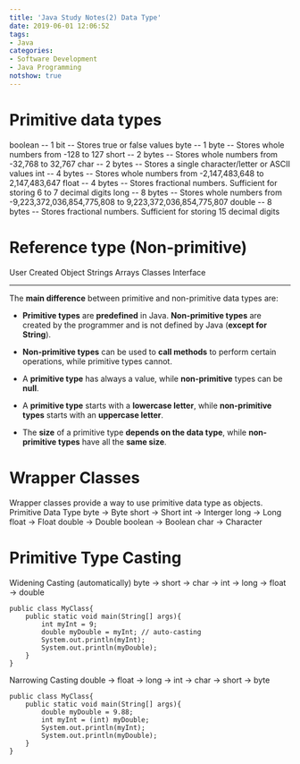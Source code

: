 ```yaml
---
title: 'Java Study Notes(2) Data Type'
date: 2019-06-01 12:06:52
tags: 
- Java
categories: 
- Software Development
- Java Programming
notshow: true
---
```


# Primitive data types 
boolean -- 1 bit -- Stores true or false values
byte -- 1 byte -- Stores whole numbers from -128 to 127
short -- 2 bytes -- Stores whole numbers from -32,768 to 32,767
char -- 2 bytes -- Stores a single character/letter or ASCII values
int	-- 4 bytes -- Stores whole numbers from -2,147,483,648 to 2,147,483,647
float -- 4 bytes -- Stores fractional numbers. Sufficient for storing 6 to 7 decimal digits
long -- 8 bytes -- Stores whole numbers from -9,223,372,036,854,775,808 to 9,223,372,036,854,775,807
double -- 8 bytes -- Stores fractional numbers. Sufficient for storing 15 decimal digits

# Reference type (Non-primitive)
User Created Object
Strings
Arrays
Classes
Interface

----
The **main difference** between primitive and non-primitive data types are:

* **Primitive types** are **predefined** in Java. **Non-primitive types** are created by the programmer and is not defined by Java (**except for String**).

* **Non-primitive types** can be used to **call methods** to perform certain operations, while primitive types cannot.
* A **primitive type** has always a value, while **non-primitive** types can be **null**.
* A **primitive type** starts with a **lowercase letter**, while **non-primitive types** starts with an **uppercase letter**.
* The **size** of a primitive type **depends on the data type**, while **non-primitive types** have all the **same size**.

# Wrapper Classes
Wrapper classes provide a way to use primitive data type as objects.
Primitive Data Type
byte -> Byte
short -> Short
int -> Interger
long -> Long
float -> Float
double -> Double
boolean -> Boolean
char -> Character

# Primitive Type Casting

Widening Casting (automatically)
byte -> short -> char -> int -> long -> float -> double

```
public class MyClass{
    public static void main(String[] args){
        int myInt = 9;
        double myDouble = myInt; // auto-casting
        System.out.println(myInt);
        System.out.println(myDouble);
    }
}
```

Narrowing Casting
double -> float -> long -> int -> char -> short -> byte

```
public class MyClass{
    public static void main(String[] args){
        double myDouble = 9.88;
        int myInt = (int) myDouble; 
        System.out.println(myInt);
        System.out.println(myDouble);
    }
}
```
